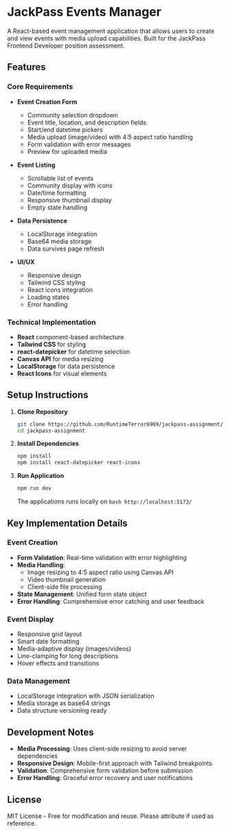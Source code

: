 # JackPass Events Manager

A React-based event management application that allows users to create and view events with media upload capabilities. Built for the JackPass Frontend Developer position assessment.

## Features

### Core Requirements

- **Event Creation Form**

  - Community selection dropdown
  - Event title, location, and description fields
  - Start/end datetime pickers
  - Media upload (image/video) with 4:5 aspect ratio handling
  - Form validation with error messages
  - Preview for uploaded media

- **Event Listing**

  - Scrollable list of events
  - Community display with icons
  - Date/time formatting
  - Responsive thumbnail display
  - Empty state handling

- **Data Persistence**

  - LocalStorage integration
  - Base64 media storage
  - Data survives page refresh

- **UI/UX**
  - Responsive design
  - Tailwind CSS styling
  - React icons integration
  - Loading states
  - Error handling

### Technical Implementation

- **React** component-based architecture
- **Tailwind CSS** for styling
- **react-datepicker** for datetime selection
- **Canvas API** for media resizing
- **LocalStorage** for data persistence
- **React Icons** for visual elements

## Setup Instructions

1. **Clone Repository**

   ```bash
   git clone https://github.com/RuntimeTerror6969/jackpass-assignment/
   cd jackpass-assignment
   ```

2. **Install Dependencies**

   ```bash
   npm install
   npm install react-datepicker react-icons
   ```

3. **Run Application**
   ```bash
   npm run dev
   ```
   The applications runs locally on `bash http://localhost:5173/`

## Key Implementation Details

### Event Creation

- **Form Validation**: Real-time validation with error highlighting
- **Media Handling**:
  - Image resizing to 4:5 aspect ratio using Canvas API
  - Video thumbnail generation
  - Client-side file processing
- **State Management**: Unified form state object
- **Error Handling**: Comprehensive error catching and user feedback

### Event Display

- Responsive grid layout
- Smart date formatting
- Media-adaptive display (images/videos)
- Line-clamping for long descriptions
- Hover effects and transitions

### Data Management

- LocalStorage integration with JSON serialization
- Media storage as base64 strings
- Data structure versioning ready

## Development Notes

- **Media Processing**: Uses client-side resizing to avoid server dependencies
- **Responsive Design**: Mobile-first approach with Tailwind breakpoints
- **Validation**: Comprehensive form validation before submission
- **Error Handling**: Graceful error recovery and user notifications

## License

MIT License - Free for modification and reuse. Please attribute if used as reference.

